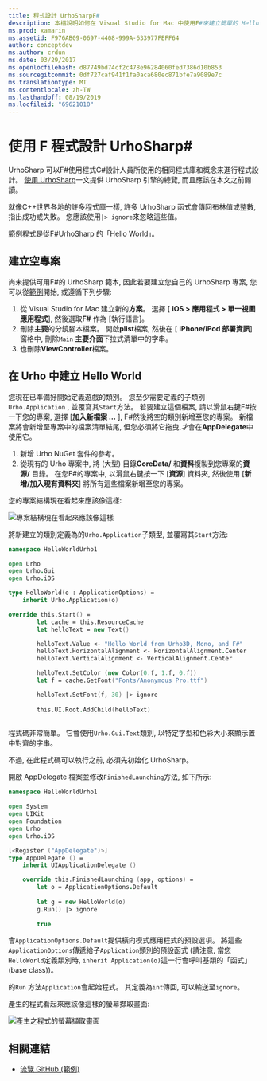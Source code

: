```yaml
---
title: 程式設計 UrhoSharpF#
description: 本檔說明如何在 Visual Studio for Mac 中使用F#來建立簡單的 Hello world UrhoSharp 應用程式。
ms.prod: xamarin
ms.assetid: F976AB09-0697-4408-999A-633977FEFF64
author: conceptdev
ms.author: crdun
ms.date: 03/29/2017
ms.openlocfilehash: d87749bd74cf2c478e96284060fed7386d10b853
ms.sourcegitcommit: 0df727caf941f1fa0aca680ec871bfe7a9089e7c
ms.translationtype: MT
ms.contentlocale: zh-TW
ms.lasthandoff: 08/19/2019
ms.locfileid: "69621010"
---
```

# <a name="programming-urhosharp-with-f"></a>使用 F 程式設計 UrhoSharp\#

UrhoSharp 可以F#使用程式C#設計人員所使用的相同程式庫和概念來進行程式設計。 [使用 UrhoSharp](~/graphics-games/urhosharp/using.md)一文提供 UrhoSharp 引擎的總覽, 而且應該在本文之前閱讀。

就像C++世界各地的許多程式庫一樣, 許多 UrhoSharp 函式會傳回布林值或整數, 指出成功或失敗。 您應該使用`|> ignore`來忽略這些值。

[範例程式](https://github.com/xamarin/recipes/tree/master/Recipes/cross-platform/urho/urho-fsharp/HelloWorldUrhoFsharp)是從F#UrhoSharp 的「Hello World」。

## <a name="creating-an-empty-project"></a>建立空專案

尚未提供可用F#的 UrhoSharp 範本, 因此若要建立您自己的 UrhoSharp 專案, 您可以從[範例](https://github.com/xamarin/recipes/tree/master/Recipes/cross-platform/urho/urho-fsharp/HelloWorldUrhoFsharp)開始, 或遵循下列步驟:

1. 從 Visual Studio for Mac 建立新的**方案**。 選擇 [ **iOS > 應用程式 > 單一視圖應用程式**], 然後選取**F#** 作為 [執行語言]。 
1. 刪除**主要**的分鏡腳本檔案。 開啟**plist**檔案, 然後在 [ **iPhone/iPod 部署資訊**] 窗格中, 刪除`Main` **主要介面**下拉式清單中的字串。
1. 也刪除**ViewController**檔案。

## <a name="building-hello-world-in-urho"></a>在 Urho 中建立 Hello World

您現在已準備好開始定義遊戲的類別。 您至少需要定義的子類別`Urho.Application` , 並覆寫其`Start`方法。 若要建立這個檔案, 請以滑鼠右鍵F#按一下您的專案, 選擇 [**加入新檔案 ...** ], F#然後將空的類別新增至您的專案。 新檔案將會新增至專案中的檔案清單結尾, 但您必須將它拖曳,*才*會在**AppDelegate**中使用它。

1. 新增 Urho NuGet 套件的參考。
1. 從現有的 Urho 專案中, 將 (大型) 目錄**CoreData/** 和**資料**複製到您專案的**資源/** 目錄。 在您F#的專案中, 以滑鼠右鍵按一下 [**資源**] 資料夾, 然後使用 [**新增/加入現有資料夾**] 將所有這些檔案新增至您的專案。

您的專案結構現在看起來應該像這樣:

![](fsharp-images/solutionpane.png "專案結構現在看起來應該像這樣")

將新建立的類別定義為的`Urho.Application`子類型, 並覆寫其`Start`方法:

```fsharp
namespace HelloWorldUrho1

open Urho
open Urho.Gui
open Urho.iOS

type HelloWorld(o : ApplicationOptions) =
    inherit Urho.Application(o) 

override this.Start() = 
        let cache = this.ResourceCache
        let helloText = new Text()

        helloText.Value <- "Hello World from Urho3D, Mono, and F#"
        helloText.HorizontalAlignment <- HorizontalAlignment.Center
        helloText.VerticalAlignment <- VerticalAlignment.Center

        helloText.SetColor (new Color(0.f, 1.f, 0.f))
        let f = cache.GetFont("Fonts/Anonymous Pro.ttf")

        helloText.SetFont(f, 30) |> ignore
                  
        this.UI.Root.AddChild(helloText)
            
```

程式碼非常簡單。 它會使用`Urho.Gui.Text`類別, 以特定字型和色彩大小來顯示置中對齊的字串。 

不過, 在此程式碼可以執行之前, 必須先初始化 UrhoSharp。 

開啟 AppDelegate 檔案並修改`FinishedLaunching`方法, 如下所示:

```fsharp
namespace HelloWorldUrho1

open System
open UIKit
open Foundation
open Urho
open Urho.iOS

[<Register ("AppDelegate")>]
type AppDelegate () =
    inherit UIApplicationDelegate ()

    override this.FinishedLaunching (app, options) =
        let o = ApplicationOptions.Default
     
        let g = new HelloWorld(o)
        g.Run() |> ignore
       
        true
```

會`ApplicationOptions.Default`提供橫向模式應用程式的預設選項。 將這些`ApplicationOptions`傳遞給子`Application`類別的預設函式 (請注意, 當您`HelloWorld`定義類別時, `inherit Application(o)`這一行會呼叫基類的「函式」 (base class))。

的`Run` 方法`Application`會起始程式。 其定義為`int`傳回, 可以輸送至`ignore`。

產生的程式看起來應該像這樣的螢幕擷取畫面:

![產生之程式的螢幕擷取畫面](fsharp-images/helloworldfsharp.png)

## <a name="related-links"></a>相關連結

- [流覽 GitHub (範例)](https://github.com/xamarin/recipes/tree/master/Recipes/cross-platform/urho/urho-fsharp/HelloWorldUrhoFsharp)
